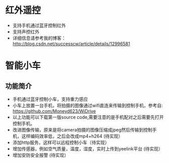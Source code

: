# 红外遥控 #
  * 支持手机通过蓝牙控制红外
  * 支持声控红外
  * 详细信息请参考我的博客： http://blog.csdn.net/successcw/article/details/12996581

# 智能小车 #
## 功能简介 ##
  * 手机通过蓝牙控制小车，支持重力感应
  * 小车上放置一台手机，将拍摄的图像通过wifi直连来传输到控制手机，参考自: https://github.com/Moneyd623/WiDrive
  * 以上功能可以下载第一版source code,需要注意的是手机配对之后需要先打开控制手机。
  * 改进图像传输，原来是将camera拍摄的图像压缩成jpeg然后传输到控制手机，这样编码效率低，之后会改成mp4+h264 (待实现）
  * 添加http服务，这样可以远程控制小车（待实现）
  * 增加传感器，例如空气质量，温度，湿度，实时上传到yeelink平台 (待实现）
  * 增加安防安全报警 (待实现）